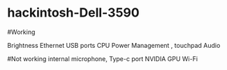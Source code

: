 # hackintosh-Dell-3590
 
 #Working

 Brightness
 Ethernet 
 USB ports
 CPU Power Management ,
 touchpad
 Audio

 #Not working
internal microphone,
 Type-c port
 NVIDIA GPU
 Wi-Fi
 
